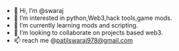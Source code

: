 - 👋 Hi, I’m @swaraj
- 👀 I’m interested in python,Web3,hack tools,game mods. 
- 🌱 I’m currently learning mods and scripting.
- 💞️ I’m looking to collaborate on projects based web3.
- 📫  reach me @patilswaraj978@gmail.com

